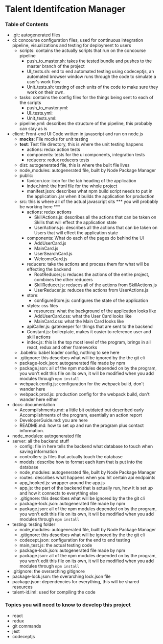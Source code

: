 # Talent Identifcation Manager #

### Table of Contents ###

* .git: autogenerated files
* ci: concourse configuration files, used for continuous integration pipeline, visualizations and testing for deployment to users
  * scripts: contains the actually scripts that run on the concourse pipeline
    * push_to_master.sh: takes the tested bundle and pushes to the master branch of the project
    * UI_tests.sh: end to end automated testing using codeceptjs, an automated browser window runs through the code to simulate a user's work flow
    * Unit_tests.sh: testing of each units of the code to make sure they work on their own.
  * tasks: contains the config files for the things being sent to each of the scripts
    * push_to_master.yml:
    * UI_tests.yml:
    * Unit_tests.yml:
  * pipeline.yml: describes the structure of the pipeline, this probably can stay as is
* client: Front-end UI Code written in javascript and run on node.js
  * __mocks__: File mocks for unit testing
  * __test__: Test file directory, this is where the unit testing happens
    * actions: redux action tests
    * components: tests for the ui components, integration tests
    * reducers: redux reducers tests
  * dist: autogenerated file, this is where the built file lives
  * node_modules: autogenerated file, built by Node Package Manager
  * public:
    * favicon.ico: icon for the tab heading of the application
    * index.html: the html file for the whole project
    * manifest.json: describes what npm build script needs to put in the application .jar when it builds the application for production
  * src: this is where all of the actual javascript sits *** you will probably be working here ***
    * actions: redux actions
      * SkillActions.js: describes all the actions that can be taken on Skills that will effect the application state
      * UserActions.js: describes all the actions that can be taken on Users that will effect the application state
    * components: What do each of the pages do behind the UI
      * AddUserCard.js
      * MainCard.js
      * UserSearchCard.js
      * WelcomeCard.js
    * reducers: take the actions and process them for what will be effecting the backend
      * RootReducer.js: reduces the actions of the entire project, combines the other reducers
      * SkillReducer.js: reduces all of the actions from SkillActions.js
      * UserReducer.js: reduces the actions from UserActions.js
    * store:
      * configureStore.js: configures the state of the application
    * styles: css files
      * resources: what the background of the application looks like
      * AddUserCard.css: what the User Card looks like
      * MainCard.css: what the Main Card looks like
    * apiCaller.js: gatekeeper for things that are sent to the backend
    * Constant.js: boilerplate, makes it easier to reference user and skill actions
    * index.js: this is the top most level of the program, brings in all react, redux and other frameworks
  * .babelrc: babel loader config, nothing to see here
  * .gitignore: this describes what will be ignored by the the git cli
  * package-lock.json: autogenerated file made by npm
  * package.json: all of the npm modules depended on by the program, you won't edit this file on its own, it will be modified when you add modules through `npm install`
  * webpack.config.js: configuration for the webpack build, don't wander here
  * webpack.prod.js: production config for the webpack build, don't wander here either
* docs: documentation
  * Accomplishments.md: a little bit outdated but described early Accomplishments of the program, esentially an action report
  * DeveloperGuide.md: you are here
  * README.md: how to set up and run the program plus contact information.
* node_modules: autogenerated file
* server: all the backend stuff
  * config: file in here tells the backend what database to touch when saving information
  * controllers: js files that actually touch the database
  * models: describe how to format each item that is put into the database
  * node_modules: autogenerated file, built by Node Package Manager
  * routes: describes what happens when you hit certain api endpoints
  * app_hooked.js: wrapper around the app.js
  * app.js: the part of the backend that is actually run, how it is set up and how it connects to everything else
  * .gitignore: this describes what will be ignored by the the git cli
  * package-lock.json: autogenerated file made by npm
  * package.json: all of the npm modules depended on by the program, you won't edit this file on its own, it will be modified when you add modules through `npm install`
* testing: testing folder
  * node_modules: autogenerated file, built by Node Package Manager
  * .gitignore: this describes what will be ignored by the the git cli
  * codecept.json: configuration for the end to end testing
  * main_test.js: the actual testing code
  * package-lock.json: autogenerated file made by npm
  * package.json: all of the npm modules depended on by the program, you won't edit this file on its own, it will be modified when you add modules through `npm install`
* .gitignore: the overarching gitignore
* package-lock.json: the overarching lock.json file
* package.json: dependencies for everything, this will be shared resources
* talent-id.iml: used for compiling the code

### Topics you will need to know to develop this project ###

* react
* redux
* git commands
* jest
* codeceptjs
